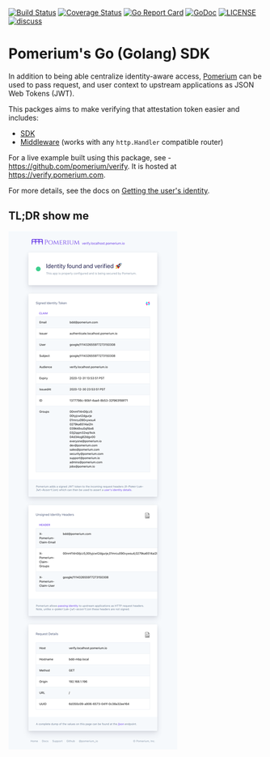 [![Build Status](https://github.com/pomerium/sdk-go/actions/workflows/test.yaml/badge.svg)](https://github.com/pomerium/sdk-go/actions/workflows/test.yaml)
[![Coverage Status](https://coveralls.io/repos/github/pomerium/sdk-go/badge.svg)](https://coveralls.io/github/pomerium/sdk-go)
[![Go Report Card](https://goreportcard.com/badge/github.com/pomerium/sdk-go)](https://goreportcard.com/report/github.com/pomerium/sdk-go)
[![GoDoc](https://godoc.org/github.com/pomerium/sdk-go?status.svg)](https://godoc.org/github.com/pomerium/sdk-go)
[![LICENSE](https://img.shields.io/github/license/pomerium/sdk-go.svg)](https://github.com/pomerium/sdk-go/blob/master/LICENSE)
[![discuss](https://img.shields.io/discourse/posts?server=https%3A%2F%2Fdiscuss.pomerium.com%2F&label=discuss)](https://discuss.pomerium.com/)

# Pomerium's Go (Golang) SDK

In addition to being able centralize identity-aware access, [Pomerium](https://pomerium.com/) can be used to pass request, and user context to upstream applications as JSON Web Tokens (JWT).

This packges aims to make verifying that attestation token easier and includes:

- [SDK](https://pkg.go.dev/github.com/pomerium/sdk-go?utm_source=godoc#Verifier)
- [Middleware](https://pkg.go.dev/github.com/pomerium/sdk-go?utm_source=godoc#AddIdentityToRequest) (works with any `http.Handler` compatible router)

For a live example built using this package, see - https://github.com/pomerium/verify. It is hosted at https://verify.pomerium.com.

For more details, see the docs on [Getting the user's identity](https://www.pomerium.com/docs/topics/getting-users-identity.html#prerequisites).

## TL;DR show me

![screenshot](https://github.com/pomerium/sdk-go/raw/main/.github/screenshot.png)
